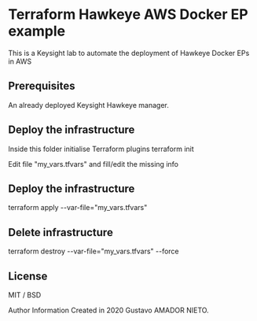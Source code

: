 # Terraform Hawkeye AWS Docker EP example

This is a Keysight lab to automate the deployment of Hawkeye Docker EPs in AWS

## Prerequisites

An already deployed Keysight Hawkeye manager.

## Deploy the infrastructure

 Inside this folder initialise Terraform plugins
terraform init

 Edit file "my_vars.tfvars" and fill/edit the missing info

 ## Deploy the infrastructure

terraform apply --var-file="my_vars.tfvars"

 ## Delete infrastructure

terraform destroy --var-file="my_vars.tfvars"  --force

## License
MIT / BSD

Author Information
Created in 2020 Gustavo AMADOR NIETO.
